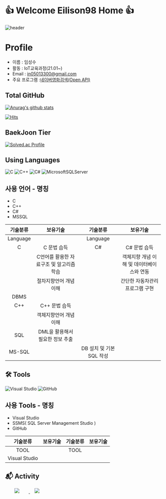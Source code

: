 # 👍 Welcome Eilison98 Home 👍
![header](https://capsule-render.vercel.app/api?type=Waving&color=auto&height=300&section=header&text=Eilison's&nbsp;PROFILE&fontSize=100)

Profile
=======
* 이름 : 임성수
* 활동 : IoT교육과정(21.01~)
* Email : in05013300@gmail.com
* 주요 프로그램 :[네이버영화검색(Open API)](https://github.com/Eilison98/StudyWpf/tree/main/PortFolio)


## Total GitHub
[![Anurag's github stats](https://github-readme-stats.vercel.app/api?username=Eilison98&show_icons=ture&theme=synthwave)](https://github.com/anuraghazra/github-readme-stats)

[![Hits](https://hits.seeyoufarm.com/api/count/incr/badge.svg?url=https%3A%2F%2Fgithub.com%2FEilison98&count_bg=%238366D4&title_bg=%23379A9C&icon=reddit.svg&icon_color=%23E7E7E7&title=hits&edge_flat=false)](https://hits.seeyoufarm.com)

## BaekJoon Tier
[![Solved.ac
Profile](http://mazassumnida.wtf/api/v2/generate_badge?boj=in3300)](https://solved.ac/in3300)

## Using Languages
![C](https://img.shields.io/badge/c-%2300599C.svg?style=for-the-badge&logo=c&logoColor=white)	![C++](https://img.shields.io/badge/c++-%2300599C.svg?style=for-the-badge&logo=c%2B%2B&logoColor=white) ![C#](https://img.shields.io/badge/c%23-%23239120.svg?style=for-the-badge&logo=c-sharp&logoColor=white)   ![MicrosoftSQLServer](https://img.shields.io/badge/Microsoft%20SQL%20Sever-CC2927?style=for-the-badge&logo=microsoft%20sql%20server&logoColor=white)

## 사용 언어 - 명칭
* C 
* C++
* C#
* MSSQL

|기술분류|보유기술|기술분류|보유기술|
|:---:|:---:|:---:|:---:|
|Language||Language||
|C| C 문법 습득 |C#| C# 문법 습득 |
|| C언어를 활용한 자료구조 및 알고리즘 학습|| 객체지향 개념 이해 및 데이터베이스와 연동|
||절차지향언어 개념 이해||간단한 자동차관리 프로그램 구현|
|DBMS|||
|C++| C++ 문법 습득|||
|| 객체지향언어 개념 이해 |||
|SQL|DML을 활용해서 필요한 정보 추출|||
|MS-SQL||DB 설치 및 기본 SQL 작성|

## 🛠️ Tools
![Visual Studio](https://img.shields.io/badge/Visual%20Studio-5C2D91.svg?style=for-the-badge&logo=visual-studio&logoColor=white)  ![GitHub](https://img.shields.io/badge/github-%23121011.svg?style=for-the-badge&logo=github&logoColor=white)

## 사용 Tools - 명칭
* Visual Studio
* SSMS( SQL Server Management Studio )
* GitHub

|기술분류|보유기술|기술분류|보유기술|
|:---:|:---:|:---:|:---:|
|TOOL||TOOL||
|Visual Studio||||

## :mailbox_with_mail:  Activity
<a href="https://www.instagram.com/accounts/login/?next=/eiliso.n">
    <img 
        src="http://img.shields.io/badge/-Instagram-black?style=flat&logo=Instagram&link=https://instagram.com/alpox.dev/"
        style="height : auto; margin-left : 30px; margin-right : 30px;"/>
</a>
<a href="https://snder.tistory.com">
    <img 
        src="http://img.shields.io/badge/-Tistory-655ced?style=flat&logo=github&link=https://snder.tistory.com"
        style="height : auto; margin-left : 15px; margin-right : 15px;"/>
</a>
